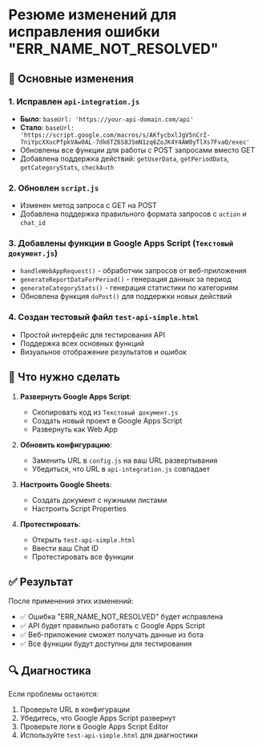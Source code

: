 # Резюме изменений для исправления ошибки "ERR_NAME_NOT_RESOLVED"

## 🔧 Основные изменения

### 1. Исправлен `api-integration.js`
- **Было**: `baseUrl: 'https://your-api-domain.com/api'`
- **Стало**: `baseUrl: 'https://script.google.com/macros/s/AKfycbxlJgV5nCrI-7niYpcXXucPfpkVAw0AL-7dk6TZ6S8JSmN1zq6ZoJK4Y4AW0yTlXs7FvaQ/exec'`
- Обновлены все функции для работы с POST запросами вместо GET
- Добавлена поддержка действий: `getUserData`, `getPeriodData`, `getCategoryStats`, `checkAuth`

### 2. Обновлен `script.js`
- Изменен метод запроса с GET на POST
- Добавлена поддержка правильного формата запросов с `action` и `chat_id`

### 3. Добавлены функции в Google Apps Script (`Текстовый документ.js`)
- `handleWebAppRequest()` - обработчик запросов от веб-приложения
- `generateReportDataForPeriod()` - генерация данных за период
- `generateCategoryStats()` - генерация статистики по категориям
- Обновлена функция `doPost()` для поддержки новых действий

### 4. Создан тестовый файл `test-api-simple.html`
- Простой интерфейс для тестирования API
- Поддержка всех основных функций
- Визуальное отображение результатов и ошибок

## 🚀 Что нужно сделать

1. **Развернуть Google Apps Script**:
   - Скопировать код из `Текстовый документ.js`
   - Создать новый проект в Google Apps Script
   - Развернуть как Web App

2. **Обновить конфигурацию**:
   - Заменить URL в `config.js` на ваш URL развертывания
   - Убедиться, что URL в `api-integration.js` совпадает

3. **Настроить Google Sheets**:
   - Создать документ с нужными листами
   - Настроить Script Properties

4. **Протестировать**:
   - Открыть `test-api-simple.html`
   - Ввести ваш Chat ID
   - Протестировать все функции

## ✅ Результат

После применения этих изменений:
- ✅ Ошибка "ERR_NAME_NOT_RESOLVED" будет исправлена
- ✅ API будет правильно работать с Google Apps Script
- ✅ Веб-приложение сможет получать данные из бота
- ✅ Все функции будут доступны для тестирования

## 🔍 Диагностика

Если проблемы остаются:
1. Проверьте URL в конфигурации
2. Убедитесь, что Google Apps Script развернут
3. Проверьте логи в Google Apps Script Editor
4. Используйте `test-api-simple.html` для диагностики 
